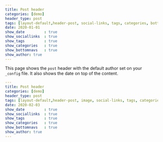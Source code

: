 ```yaml
---
title: Post header
categories: [demo]
header_type: post
tags: [layout-default,header-post, social-links, tags, categories, bottom-navs, author, date]
date: 2020-01-01
show_date         : true
show_sociallinks  : true
show_tags         : true
show_categories   : true
show_bottomnavs   : true
show_author: true
---
```


This page shows the `post` header with the default author set on your `_config` file. It also shows the date on top of the content.



```yaml
---
title: Post header
categories: [demo]
header_type: post
tags: [layout-default,header-post, image, social-links, tags, categories, bottom-navs, author, date]
date: 2020-02-03
show_date         : true
show_sociallinks  : true
show_tags         : true
show_categories   : true
show_bottomnavs   : true
show_author: true
---
```
